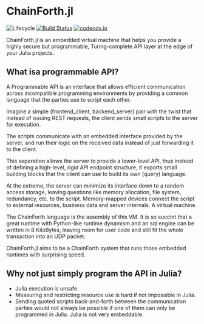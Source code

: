 # ChainForth.jl

![Lifecycle](https://img.shields.io/badge/lifecycle-experimental-orange.svg)<!--
![Lifecycle](https://img.shields.io/badge/lifecycle-maturing-blue.svg)
![Lifecycle](https://img.shields.io/badge/lifecycle-stable-green.svg)
![Lifecycle](https://img.shields.io/badge/lifecycle-retired-orange.svg)
![Lifecycle](https://img.shields.io/badge/lifecycle-archived-red.svg)
![Lifecycle](https://img.shields.io/badge/lifecycle-dormant-blue.svg) -->
[![Build Status](https://travis-ci.com/tisztamo/ChainForth.jl.svg?branch=master)](https://travis-ci.com/tisztamo/ChainForth.jl)
[![codecov.io](http://codecov.io/github/tisztamo/ChainForth.jl/coverage.svg?branch=master)](http://codecov.io/github/tisztamo/ChainForth.jl?branch=master)
<!--
[![Documentation](https://img.shields.io/badge/docs-stable-blue.svg)](https://tisztamo.github.io/ChainForth.jl/stable)
[![Documentation](https://img.shields.io/badge/docs-master-blue.svg)](https://tisztamo.github.io/ChainForth.jl/dev)
-->

ChainForth.jl is an embedded virtual machine that helps you provide a highly secure but programmable, Turing-complete API layer at the edge of your Julia projects.

## What isa programmable API?

A Programmable API is an interface that allows
efficient communication across incompatible programming environments by providing a common language that the parties use to script each other.

Imagine a simple (frontend\_client, backend\_server) pair with the twist that instead of issuing REST requests, the client sends small scripts to the server for execution.

The scripts communicate with an embedded interface provided by the server, and run their logic on the received data instead of just forwarding it to the client.

This separation allows the server to provide a lower-level API, thus instead of defining a high-level, rigid API endpoint structure, it exports small building blocks that the client can use to build its own (query) language.

At the extreme, the server can minimize its interface down to a random access storage, leaving questions like
memory allocation, file system, redundancy, etc. to the script. Memory-mapped devices connect the script to
external resources, business data and server internals. A virtual machine.

The ChainForth language is the assembly of this VM. It is so succint that a great runtime with Python-like runtime dynamism
and an sql engine can be written in 8 KiloBytes, leaving room for user code and still fit the whole transaction into an UDP packet.

ChainForth.jl aims to be a ChainForth system that runs those embedded runtimes with surprising speed.


## Why not just simply program the API in Julia?

- Julia execution is unsafe.
- Measuring and restricting resource use is hard if not impossible in Julia.
- Sending quoted scripts back-and-forth between the communication parties would not always be possible if one of them can only be programmed in Julia. Julia is not very embeddable.

